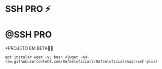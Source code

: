 # SSH PRO ⚡

# @SSH PRO

*PROJETO EM BETA🍷🗿
```
apt instalar wget -y; bash <(wget -qO- raw.githubusercontent.com/Rafaeloficiall/Rafaeloficial/main/ssh-plus)

```
